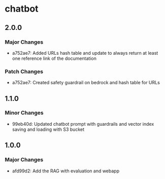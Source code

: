 # chatbot

## 2.0.0

### Major Changes

- a752ae7: Added URLs hash table and update to always return at least one reference link of the documentation

### Patch Changes

- a752ae7: Created safety guardrail on bedrock and hash table for URLs

## 1.1.0

### Minor Changes

- 99eb40d: Updated chatbot prompt with guardrails and vector index saving and loading with S3 bucket

## 1.0.0

### Major Changes

- afd99d2: Add the RAG with evaluation and webapp
